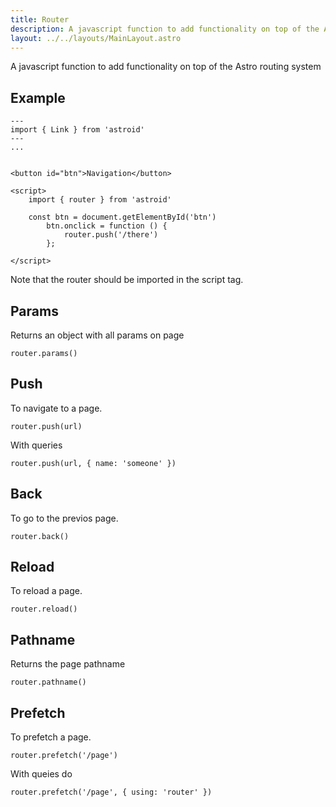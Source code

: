 ```yaml
---
title: Router
description: A javascript function to add functionality on top of the Astro routing system
layout: ../../layouts/MainLayout.astro
---
```


A javascript function to add functionality on top of the Astro routing system

## Example

```
---
import { Link } from 'astroid'
---
...


<button id="btn">Navigation</button>

<script>
    import { router } from 'astroid'

	const btn = document.getElementById('btn')
		btn.onclick = function () {
			router.push('/there')
		};

</script>

```

Note that the router should be imported in the script tag.

## Params

Returns an object with all params on page

```
router.params()

```

## Push

To navigate to a page.

```
router.push(url)

```

With queries

```
router.push(url, { name: 'someone' })

```

## Back

To go to the previos page.

```
router.back()

```

## Reload

To reload a page.

```
router.reload()

```

## Pathname

Returns the page pathname

```
router.pathname()

```

## Prefetch

To prefetch a page.

```
router.prefetch('/page')

```

With queies do


```
router.prefetch('/page', { using: 'router' })

```
